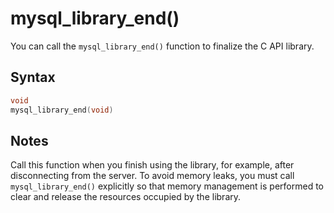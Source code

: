 mysql_library_end() 
========================================

You can call the `mysql_library_end()` function to finalize the C API library. 

Syntax 
---------------------------

```c
void
mysql_library_end(void)
```



Notes 
--------------------------

Call this function when you finish using the library, for example, after disconnecting from the server. To avoid memory leaks, you must call `mysql_library_end()` explicitly so that memory management is performed to clear and release the resources occupied by the library.
